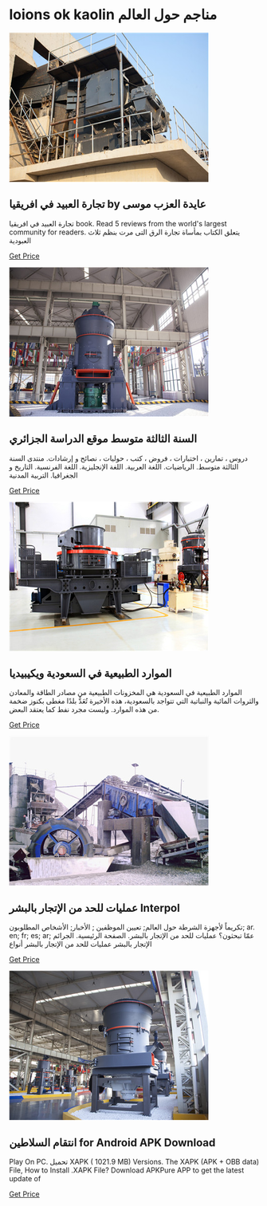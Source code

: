 # loions ok kaolin مناجم حول العالم

<a href="https://mnn.zoosnet.net/LR/Chatpre.aspx?id=MNN94995150&p=https://vbl.co.za/" target="_blank">![تجارة العبيد في افريقيا by عايدة العزب موسى](https://raw.githubusercontent.com/gcmcrusher/imgs/main/545.jpg)</a>

## تجارة العبيد في افريقيا by عايدة العزب موسى

تجارة العبيد في افريقيا book. Read 5 reviews from the world's largest community for readers. يتعلق الكتاب بمأساة تجارة الرق التى مرت بنظم ثلاث العبودية 

<a href="https://mnn.zoosnet.net/LR/Chatpre.aspx?id=MNN94995150&p=https://vbl.co.za/" target="_blank">Get Price</a>

<a href="https://mnn.zoosnet.net/LR/Chatpre.aspx?id=MNN94995150&p=https://vbl.co.za/" target="_blank">![السنة الثالثة متوسط موقع الدراسة الجزائري](https://raw.githubusercontent.com/gcmcrusher/imgs/main/572.jpg)</a>

## السنة الثالثة متوسط موقع الدراسة الجزائري

دروس ، تمارين ، اختبارات ، فروض ، كتب ، حوليات ، نصائح و إرشادات. منتدى السنة الثالثة متوسط. الرياضيات. اللغة العربية. اللغة الإنجليزية. اللغة الفرنسية. التاريخ و الجغرافيا. التربية المدنية 

<a href="https://mnn.zoosnet.net/LR/Chatpre.aspx?id=MNN94995150&p=https://vbl.co.za/" target="_blank">Get Price</a>

<a href="https://mnn.zoosnet.net/LR/Chatpre.aspx?id=MNN94995150&p=https://vbl.co.za/" target="_blank">![الموارد الطبيعية في السعودية ويكيبيديا](https://raw.githubusercontent.com/gcmcrusher/imgs/main/176.jpg)</a>

## الموارد الطبيعية في السعودية ويكيبيديا

الموارد الطبيعية في السعودية هي المخزونات الطبيعية من مصادر الطاقة والمعادن والثروات المائية والنباتية التي تتواجد بالسعودية، هذه الأخيرة تُعَدُّ بلدًا مغطى بكنوز ضخمة من هذه الموارد. وليست مجرد نفط كما يعتقد البعض.

<a href="https://mnn.zoosnet.net/LR/Chatpre.aspx?id=MNN94995150&p=https://vbl.co.za/" target="_blank">Get Price</a>

<a href="https://mnn.zoosnet.net/LR/Chatpre.aspx?id=MNN94995150&p=https://vbl.co.za/" target="_blank">![عمليات للحد من الإتجار بالبشر Interpol](https://raw.githubusercontent.com/gcmcrusher/imgs/main/460.jpg)</a>

## عمليات للحد من الإتجار بالبشر Interpol

تكريماً لأجهزة الشرطة حول العالم; تعيين الموظفين ; الأخبار; الأشخاص المطلوبون; ar. en; fr; es; ar; عمّا تبحثون؟ عمليات للحد من الإتجار بالبشر. الصفحة الرئيسية. الجرائم الإتجار بالبشر عمليات للحد من الإتجار بالبشر أنواع 

<a href="https://mnn.zoosnet.net/LR/Chatpre.aspx?id=MNN94995150&p=https://vbl.co.za/" target="_blank">Get Price</a>

<a href="https://mnn.zoosnet.net/LR/Chatpre.aspx?id=MNN94995150&p=https://vbl.co.za/" target="_blank">![انتقام السلاطين for Android APK Download](https://raw.githubusercontent.com/gcmcrusher/imgs/main/711.jpg)</a>

## انتقام السلاطين for Android APK Download

Play On PC. تحميل XAPK ( 1021.9 MB) Versions. The XAPK (APK + OBB data) File, How to Install .XAPK File? Download APKPure APP to get the latest update of 

<a href="https://mnn.zoosnet.net/LR/Chatpre.aspx?id=MNN94995150&p=https://vbl.co.za/" target="_blank">Get Price</a>

